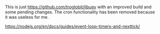 This is just https://github.com/troglobit/libuev with an improved build and 
some pending changes. The cron functionality has been removed because it was 
useless for me.



https://nodejs.org/en/docs/guides/event-loop-timers-and-nexttick/
